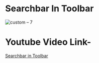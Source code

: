 # Searchbar In Toolbar

![custom – 7](https://user-images.githubusercontent.com/42198187/97078445-fbcd8900-1609-11eb-8c98-045cdffcba41.png)


# Youtube Video Link-
[Searchbar in Toolbar](https://youtu.be/bx6ORb1bHP4)
